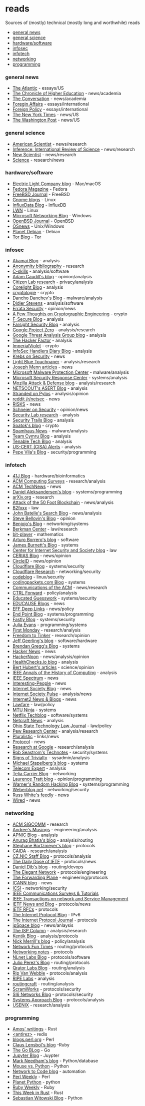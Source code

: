 # reads
Sources of (mostly) technical (mostly long and worthwhile) reads

* [general news](#general-news)
* [general science](#general-science)
* [hardware/software](#hardware/software)
* [infosec](#infosec)
* [infotech](#infotech)
* [networking](#networking)
* [programming](#programming)

### general news
* [The Atlantic](https://www.theatlantic.com) - essays/US
* [The Chronicle of Higher Education](https://www.chronicle.com/) - news/academia
* [The Conversation](https://theconversation.com) - news/academia
* [Foregin Affairs](https://www.foreignaffairs.com) - essays/international
* [Foreign Policy](https://foreignpolicy.com/) - essays/international
* [The New York Times](https://www.nytimes.com) - news/US
* [The Washington Post](https://www.washingtonpost.com) - news/US

### general science
* [American Scientist](https://www.americanscientist.org) - news/research
* [Inference: International Review of Science](https://inference-review.com/) - news/research
* [New Scientist](https://www.newscientist.com/) - news/research
* [Science](https://www.sciencemag.org/) - research/news

### hardware/software
* [Electric Light Company blog](https://eclecticlight.co/) - Mac/macOS
* [Fedora Magazine](https://fedoramagazine.org/) - Fedora
* [FreeBSD Journal](https://freebsdfoundation.org/our-work/journal/) - FreeBSD
* [Gnome blogs](https://blogs.gnome.org/) - Linux
* [InfluxData Blog](https://www.influxdata.com/blog/) - InfluxDB
* [LWN](https://lwn.net/) - Linux
* [Microsoft Networking Blog](https://techcommunity.microsoft.com/t5/networking-blog/bg-p/NetworkingBlog) - Windows
* [OpenBSD Journal](https://undeadly.org) - OpenBSD
* [OSnews](https://www.osnews.com/) - Unix/Windows
* [Planet Debian](https://planet.debian.org/) - Debian
* [Tor Blog](https://blog.torproject.org/) - Tor

### infosec
* [Akamai Blog](https://www.akamai.com/blog) - analysis
* [Anonymity bibliography](https://www.freehaven.net/anonbib/) - research
* [C-skills](https://c-skills.blogspot.com/) - analysis/software
* [Adam Caudill's blog](https://adamcaudill.com/blog/) - opinion/analysis
* [Citizen Lab research](https://citizenlab.ca/category/research/) - privacy/analysis
* [Corelight Blog](https://corelight.blog/) - analysis
* [cryptologie](https://cryptologie.net/) - crypto
* [Dancho Danchev's Blog](https://ddanchev.blogspot.com/) - malware/analysis
* [Didier Stevens](https://blog.didierstevens.com/) - analysis/software
* [Errata Security](http://blog.erratasec.com/) - opinion/news
* [A Few Thoughts on Cryptographic Engineering](http://blog.cryptographyengineering.com/) - crypto
* [F-Secure Blog](https://blog.f-secure.com/) - analysis
* [Farsight Security Blog](https://www.farsightsecurity.com/blog/) - analysis
* [Google Project Zero](https://googleprojectzero.blogspot.com/) - analysis/research
* [Google Threat Analysis Group blog](https://blog.google/threat-analysis-group/) - analysis
* [The Hacker Factor](http://www.hackerfactor.com/blog/) - analysis
* [ImperialViolet](https://www.imperialviolet.org/) - crypto
* [InfoSec Handlers Diary Blog](https://isc.sans.edu/diary.html) - analysis
* [Krebs on Security](http://krebsonsecurity.com/) - news
* [Light Blue Touchpaper](https://www.lightbluetouchpaper.org/) - analysis/research
* [Joseph Menn articles](https://www.reuters.com/journalists/joseph-menn) - news
* [Microsoft Malware Protection Center](https://blogs.technet.microsoft.com/mmpc/) - malware/analysis
* [Microsoft Security Response Center](https://msrc-blog.microsoft.com/) - systems/analysis
* [Mozilla Attack & Defense blog](https://blog.mozilla.org/attack-and-defense/) - analysis/research
* [NETSCOUT's ASERT Blog](https://www.netscout.com/asert) - analysis
* [Stranded on Pylos](https://pylos.co/) - analysis/opinion
* [reddit /r/netsec](https://www.reddit.com/r/netsec/) - news
* [RISKS](http://catless.ncl.ac.uk/Risks) - news
* [Schneier on Security](https://www.schneier.com/) - opinion/news
* [Security Lab research](https://securitylab.github.com/research) - analysis
* [Security Trails Blog](https://securitytrails.com/blog) - analysis
* [Soatok's blog](https://soatok.blog/b/) - crypto
* [Spamhaus News](https://www.spamhaus.org/news/) - malware/analysis
* [Team Cymru Blog](https://team-cymru.com/resources/blog/) - analysis
* [Tenable Tech Blog](https://medium.com/tenable-techblog) - analysis
* [US-CERT (CISA) Alerts](https://us-cert.cisa.gov/ncas/alerts) - analysis
* [Pepe Vila's Blog](https://blog.vwzq.net/posts) - security/programming

### infotech
* [41J Blog](https://41j.com/blog/) - hardware/bioinformatics
* [ACM Computing Surveys](https://dl.acm.org/journal/csur) - research/analysis
* [ACM TechNews](http://technews.acm.org/) - news
* [Daniel Aleksandersen's blog](https://www.ctrl.blog/) - systems/programming
* [arXiv.org](https://arxiv.org/) - research
* [Attack of the 50 Foot Blockchain](https://davidgerard.co.uk/blockchain/) - news/analysis
* [B2fxxx](https://b2fxxx.blogspot.com/) - law
* [John Batelle's Search Blog](http://battellemedia.com/) - news/analysis
* [Steve Bellovin's Blog](https://www.cs.columbia.edu/~smb/blog/) - opinion
* [Benjojo's Blog](https://blog.benjojo.co.uk/) - networking/systems
* [Berkman Center](https://cyber.law.harvard.edu/) - law/research
* [bit-player](http://bit-player.org/) - mathematics
* [Arturo Borrero's blog](https://ral-arturo.org/) - software
* [James Burnett's Blog](https://blog.dical.org/) - systems
* [Center for Internet Security and Society blog](https://cyberlaw.stanford.edu/blog) - law
* [CERIAS Blog](https://www.cerias.purdue.edu/site/blog) - news/opinion
* [CircleID](http://www.circleid.com/) - news/opinion
* [Cloudflare Blog](https://blog.cloudflare.com/) - systems/security
* [Cloudflare Research](https://research.cloudflare.com/) - networking/security
* [codeblog](https://outflux.net/blog/) - linux/security
* [codingpackets.com Blog](https://codingpackets.com/blog/recent/) - systems
* [Communications of the ACM](https://cacm.acm.org/magazines/) - news/research
* [CTRL Forward](https://www.wilsoncenter.org/blogs/ctrl-forward) - policy/analysis
* [Educated Guesswork](https://educatedguesswork.org/) - systems/security
* [EDUCAUSE Blogs](https://er.educause.edu/blogs/) - news
* [EFF Deep Links](https://www.eff.org/deeplinks) - news/policy
* [End Point Blog](https://www.endpoint.com/blog) - systems/programming
* [Fastly Blog](https://www.fastly.com/blog) - systems/security
* [Julia Evans](https://jvns.ca/) - programming/systems
* [First Monday](http://firstmonday.org/) - research/analysis
* [Freedom to Tinker](https://freedom-to-tinker.com/) - research/opinion
* [Jeff Geerling's blog](https://www.jeffgeerling.com/blog) - software/hardware
* [Brendan Gregg's Blog](http://www.brendangregg.com/blog/) - systems
* [Hacker News](https://news.ycombinator.com) - news
* [HackerNoon](https://hackernoon.com) - news/analysis/opinion
* [HealthChecks.io blog](https://blog.healthchecks.io) - analysis
* [Bert Hubert's articles](https://berthub.eu/articles/) - science/opinion
* [IEEE Annals of the History of Computing](https://ieeexplore.ieee.org/xpl/RecentIssue.jsp?punumber=85) - analysis
* [IEEE Spectrum](https://spectrum.ieee.org/) - news
* [Interesting-People](https://ip.topicbox.com/groups/ip) - news
* [Internet Society Blog](https://www.internetsociety.org/blog/) - news
* [Internet Society Pulse](https://pulse.internetsociety.org/) - analysis/news
* [Internet2 News & Blogs](https://internet2.edu/news/) - news
* [Lawfare](https://www.lawfareblog.com/) - law/policy
* [MTU Ninja](https://vincent.bernat.ch/en/blog) - systems
* [Netflix Techblog](https://netflixtechblog.com/) - software/systems
* [Netcraft News](https://news.netcraft.com/) - analysis
* [Ohio State Technology Law Journal](https://moritzlaw.osu.edu/study/law-journals/ostlj-ohio-state-technology-law-journal) - law/policy
* [Pew Research Center](http://www.pewinternet.org/) - analysis/research
* [Pluralistic](https://pluralistic.net/) - links/news
* [Protocol](https://www.protocol.com/) - news
* [Research at Google](https://research.google.com/) - research/analysis
* [Rob Seastrom's Technotes](https://technotes.seastrom.com/) - security/systems
* [Signs of Trivialty](https://www.netmeister.org/blog/) - sysadmin/analysis
* [Michael Stapelberg's blog](https://michael.stapelberg.ch/posts/) - systems
* [Telecom Expert](https://medium.com/telecom-expert) - analysis
* [Telia Carrier Blog](https://blog.teliacarrier.com/) - networking
* [Laurence Tratt blog](https://tratt.net/laurie/blog/) - opinion/programming
* [Warner's Random Hacking Blog](http://bsdimp.blogspot.com/) - systems/programming
* [Weberblog.net](https://weberblog.net/) - networking/security
* [Russ White's feedly](https://feedly.com/riw777) - news
* [Wired](https://www.wired.com) - news

### networking
* [ACM SIGCOMM](http://www.sigcomm.org/) - research
* [Andree's Musings](https://toonk.io/index.html) - engineering/analysis
* [APNIC Blog](https://blog.apnic.net/) - analysis
* [Anurag Bhatia's blog](https://anuragbhatia.com/) - analysis/routing
* [Stephane Bortzmeyer's blog](https://www.bortzmeyer.org) - protocols
* [CAIDA](https://www.caida.org/) - research/analysis
* [CZ.NIC Staff Blog](https://en.blog.nic.cz/) - protocols/analysis
* [The Daily Dose of IETF](https://tools.ietf.org/dailydose/) - protocols/news
* [Daniel Dib's blog](https://lostintransit.se/) - routing/devops
* [The Elegant Network](https://elegantnetwork.github.io/) - protocols/engineering
* [The Forwarding Plane](https://forwardingplane.net/) - engineering/protocols
* [ICANN blog](https://www.icann.org/news/blog) - news
* [ICSI](http://icir.org/) - networking/security
* [IEEE Communications Surveys & Tutorials](https://www.comsoc.org/publications/journals/ieee-comst)
* [IEEE Transactions on network and Service Management](https://www.comsoc.org/publications/journals/ieee-tnsm)
* [IETF News and Blog](https://www.ietf.org/blog/) - protocols/news
* [IETF RFCs](https://www.rfc-editor.org/) - protocols
* [The Internet Protocol Blog](https://theinternetprotocolblog.wordpress.com/) - IPv6
* [The Internet Protocol Journal](https://ipj.dreamhosters.com) - protocols
* [ipSpace blog](http://blog.ipspace.net/) - news/anlaysis
* [The ISP Column](http://www.potaroo.net/ispcol/) - analysis/research
* [Kentik Blog](https://www.kentik.com/blog/) - analysis/protocols
* [Nick Merrill's blog](https://nickmerrill.substack.com/) - policy/analysis
* [Network Fun Times](https://www.networkfuntimes.com/) - routing/protocols
* [Networking notes](https://blog.computer-networking.info/) - protocols
* [NLnet Labs Blog](https://medium.com/nlnetlabs) - protocols/software
* [Julio Perez's Blog](https://juliopdx.com/blog/) - routing/protocols
* [Qrator Labs Blog](https://blog.qrator.net/en/) - routing/analysis
* [Rip Van Webble](https://rip-van-webble.blogspot.com/) - protocols/analysis
* [RIPE Labs](https://labs.ripe.net/) - analysis
* [routingcraft](https://routingcraft.net/) - routing/analysis
* [ScramWorks](https://articles.scramworks.net/) - protocols/security
* [SI6 Networks Blog](http://blog.si6networks.com/) - protocols/security
* [Systems Approach Blog](https://www.systemsapproach.org/blog) - protocols/analysis
* [USENIX](https://www.usenix.org/) - research/analysis

### programming
* [Amos' writings](https://fasterthanli.me/) - Rust
* [&lt;antirez&gt;](http://antirez.com) - redis
* [blogs.perl.org](http://blogs.perl.org/) - Perl
* [Claus Lensbol's blog](https://blog.cmol.me/) -Ruby
* [The Go BLog](https://blog.golang.org/) - Go
* [Jupyter Blog](https://blog.jupyter.org/) - Juypter
* [Mark Needham's blog](http://www.markhneedham.com/blog/) - Python/database
* [Mouse vs. Python](https://www.blog.pythonlibrary.org/) - Python
* [Network to Code blog](https://blog.networktocode.com/) - automation
* [Perl Weekly](http://perlweekly.com/) - Perl
* [Planet Python](https://planetpython.org/) - python
* [Ruby Weekly](https://rubyweekly.com/issues) - Ruby
* [This Week in Rust](https://this-week-in-rust.org/) - Rust
* [Sebastian Witowski Blog](https://switowski.com/blog/) - Python

